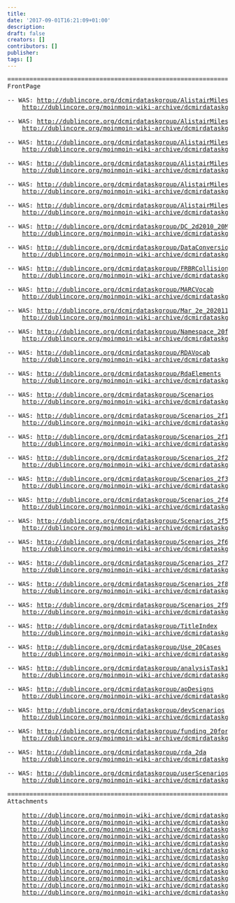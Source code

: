```yaml
---
title: 
date: '2017-09-01T16:21:09+01:00'
description: 
draft: false
creators: []
contributors: []
publisher: 
tags: []
---
```


<pre>
======================================================================
FrontPage

-- WAS: <a href="/dcmirdataskgroup/AlistairMiles">http://dublincore.org/dcmirdataskgroup/AlistairMiles</a>
    <a href="/moinmoin-wiki-archive/dcmirdataskgroup/pages/AlistairMiles.html">http://dublincore.org/moinmoin-wiki-archive/dcmirdataskgroup/pages/AlistairMiles.html</a>

-- WAS: <a href="/dcmirdataskgroup/AlistairMiles_2fAnalysisNotes20081011">http://dublincore.org/dcmirdataskgroup/AlistairMiles_2fAnalysisNotes20081011</a>
    <a href="/moinmoin-wiki-archive/dcmirdataskgroup/pages/AlistairMiles_2fAnalysisNotes20081011.html">http://dublincore.org/moinmoin-wiki-archive/dcmirdataskgroup/pages/AlistairMiles_2fAnalysisNotes20081011.html</a>

-- WAS: <a href="/dcmirdataskgroup/AlistairMiles_2fAnalysisNotes20081112">http://dublincore.org/dcmirdataskgroup/AlistairMiles_2fAnalysisNotes20081112</a>
    <a href="/moinmoin-wiki-archive/dcmirdataskgroup/pages/AlistairMiles_2fAnalysisNotes20081112.html">http://dublincore.org/moinmoin-wiki-archive/dcmirdataskgroup/pages/AlistairMiles_2fAnalysisNotes20081112.html</a>

-- WAS: <a href="/dcmirdataskgroup/AlistairMiles_2fAnalysisNotes20081129">http://dublincore.org/dcmirdataskgroup/AlistairMiles_2fAnalysisNotes20081129</a>
    <a href="/moinmoin-wiki-archive/dcmirdataskgroup/pages/AlistairMiles_2fAnalysisNotes20081129.html">http://dublincore.org/moinmoin-wiki-archive/dcmirdataskgroup/pages/AlistairMiles_2fAnalysisNotes20081129.html</a>

-- WAS: <a href="/dcmirdataskgroup/AlistairMiles_2fAnalysisNotes20081222">http://dublincore.org/dcmirdataskgroup/AlistairMiles_2fAnalysisNotes20081222</a>
    <a href="/moinmoin-wiki-archive/dcmirdataskgroup/pages/AlistairMiles_2fAnalysisNotes20081222.html">http://dublincore.org/moinmoin-wiki-archive/dcmirdataskgroup/pages/AlistairMiles_2fAnalysisNotes20081222.html</a>

-- WAS: <a href="/dcmirdataskgroup/AlistairMiles_2fSandbox">http://dublincore.org/dcmirdataskgroup/AlistairMiles_2fSandbox</a>
    <a href="/moinmoin-wiki-archive/dcmirdataskgroup/pages/AlistairMiles_2fSandbox.html">http://dublincore.org/moinmoin-wiki-archive/dcmirdataskgroup/pages/AlistairMiles_2fSandbox.html</a>

-- WAS: <a href="/dcmirdataskgroup/DC_2d2010_20Meeting">http://dublincore.org/dcmirdataskgroup/DC_2d2010_20Meeting</a>
    <a href="/moinmoin-wiki-archive/dcmirdataskgroup/pages/DC_2d2010_20Meeting.html">http://dublincore.org/moinmoin-wiki-archive/dcmirdataskgroup/pages/DC_2d2010_20Meeting.html</a>

-- WAS: <a href="/dcmirdataskgroup/DataConversion">http://dublincore.org/dcmirdataskgroup/DataConversion</a>
    <a href="/moinmoin-wiki-archive/dcmirdataskgroup/pages/DataConversion.html">http://dublincore.org/moinmoin-wiki-archive/dcmirdataskgroup/pages/DataConversion.html</a>

-- WAS: <a href="/dcmirdataskgroup/FRBRCollisions">http://dublincore.org/dcmirdataskgroup/FRBRCollisions</a>
    <a href="/moinmoin-wiki-archive/dcmirdataskgroup/pages/FRBRCollisions.html">http://dublincore.org/moinmoin-wiki-archive/dcmirdataskgroup/pages/FRBRCollisions.html</a>

-- WAS: <a href="/dcmirdataskgroup/MARCVocab">http://dublincore.org/dcmirdataskgroup/MARCVocab</a>
    <a href="/moinmoin-wiki-archive/dcmirdataskgroup/pages/MARCVocab.html">http://dublincore.org/moinmoin-wiki-archive/dcmirdataskgroup/pages/MARCVocab.html</a>

-- WAS: <a href="/dcmirdataskgroup/Mar_2e_202011_20midterm_20report">http://dublincore.org/dcmirdataskgroup/Mar_2e_202011_20midterm_20report</a>
    <a href="/moinmoin-wiki-archive/dcmirdataskgroup/pages/Mar_2e_202011_20midterm_20report.html">http://dublincore.org/moinmoin-wiki-archive/dcmirdataskgroup/pages/Mar_2e_202011_20midterm_20report.html</a>

-- WAS: <a href="/dcmirdataskgroup/Namespace_20for_20FRBR_20entities_2felements_20in_20RDF">http://dublincore.org/dcmirdataskgroup/Namespace_20for_20FRBR_20entities_2felements_20in_20RDF</a>
    <a href="/moinmoin-wiki-archive/dcmirdataskgroup/pages/Namespace_20for_20FRBR_20entities_2felements_20in_20RDF.html">http://dublincore.org/moinmoin-wiki-archive/dcmirdataskgroup/pages/Namespace_20for_20FRBR_20entities_2felements_20in_20RDF.html</a>

-- WAS: <a href="/dcmirdataskgroup/RDAVocab">http://dublincore.org/dcmirdataskgroup/RDAVocab</a>
    <a href="/moinmoin-wiki-archive/dcmirdataskgroup/pages/RDAVocab.html">http://dublincore.org/moinmoin-wiki-archive/dcmirdataskgroup/pages/RDAVocab.html</a>

-- WAS: <a href="/dcmirdataskgroup/RdaElements">http://dublincore.org/dcmirdataskgroup/RdaElements</a>
    <a href="/moinmoin-wiki-archive/dcmirdataskgroup/pages/RdaElements.html">http://dublincore.org/moinmoin-wiki-archive/dcmirdataskgroup/pages/RdaElements.html</a>

-- WAS: <a href="/dcmirdataskgroup/Scenarios">http://dublincore.org/dcmirdataskgroup/Scenarios</a>
    <a href="/moinmoin-wiki-archive/dcmirdataskgroup/pages/Scenarios.html">http://dublincore.org/moinmoin-wiki-archive/dcmirdataskgroup/pages/Scenarios.html</a>

-- WAS: <a href="/dcmirdataskgroup/Scenarios_2f1">http://dublincore.org/dcmirdataskgroup/Scenarios_2f1</a>
    <a href="/moinmoin-wiki-archive/dcmirdataskgroup/pages/Scenarios_2f1.html">http://dublincore.org/moinmoin-wiki-archive/dcmirdataskgroup/pages/Scenarios_2f1.html</a>

-- WAS: <a href="/dcmirdataskgroup/Scenarios_2f10">http://dublincore.org/dcmirdataskgroup/Scenarios_2f10</a>
    <a href="/moinmoin-wiki-archive/dcmirdataskgroup/pages/Scenarios_2f10.html">http://dublincore.org/moinmoin-wiki-archive/dcmirdataskgroup/pages/Scenarios_2f10.html</a>

-- WAS: <a href="/dcmirdataskgroup/Scenarios_2f2">http://dublincore.org/dcmirdataskgroup/Scenarios_2f2</a>
    <a href="/moinmoin-wiki-archive/dcmirdataskgroup/pages/Scenarios_2f2.html">http://dublincore.org/moinmoin-wiki-archive/dcmirdataskgroup/pages/Scenarios_2f2.html</a>

-- WAS: <a href="/dcmirdataskgroup/Scenarios_2f3">http://dublincore.org/dcmirdataskgroup/Scenarios_2f3</a>
    <a href="/moinmoin-wiki-archive/dcmirdataskgroup/pages/Scenarios_2f3.html">http://dublincore.org/moinmoin-wiki-archive/dcmirdataskgroup/pages/Scenarios_2f3.html</a>

-- WAS: <a href="/dcmirdataskgroup/Scenarios_2f4">http://dublincore.org/dcmirdataskgroup/Scenarios_2f4</a>
    <a href="/moinmoin-wiki-archive/dcmirdataskgroup/pages/Scenarios_2f4.html">http://dublincore.org/moinmoin-wiki-archive/dcmirdataskgroup/pages/Scenarios_2f4.html</a>

-- WAS: <a href="/dcmirdataskgroup/Scenarios_2f5">http://dublincore.org/dcmirdataskgroup/Scenarios_2f5</a>
    <a href="/moinmoin-wiki-archive/dcmirdataskgroup/pages/Scenarios_2f5.html">http://dublincore.org/moinmoin-wiki-archive/dcmirdataskgroup/pages/Scenarios_2f5.html</a>

-- WAS: <a href="/dcmirdataskgroup/Scenarios_2f6">http://dublincore.org/dcmirdataskgroup/Scenarios_2f6</a>
    <a href="/moinmoin-wiki-archive/dcmirdataskgroup/pages/Scenarios_2f6.html">http://dublincore.org/moinmoin-wiki-archive/dcmirdataskgroup/pages/Scenarios_2f6.html</a>

-- WAS: <a href="/dcmirdataskgroup/Scenarios_2f7">http://dublincore.org/dcmirdataskgroup/Scenarios_2f7</a>
    <a href="/moinmoin-wiki-archive/dcmirdataskgroup/pages/Scenarios_2f7.html">http://dublincore.org/moinmoin-wiki-archive/dcmirdataskgroup/pages/Scenarios_2f7.html</a>

-- WAS: <a href="/dcmirdataskgroup/Scenarios_2f8">http://dublincore.org/dcmirdataskgroup/Scenarios_2f8</a>
    <a href="/moinmoin-wiki-archive/dcmirdataskgroup/pages/Scenarios_2f8.html">http://dublincore.org/moinmoin-wiki-archive/dcmirdataskgroup/pages/Scenarios_2f8.html</a>

-- WAS: <a href="/dcmirdataskgroup/Scenarios_2f9">http://dublincore.org/dcmirdataskgroup/Scenarios_2f9</a>
    <a href="/moinmoin-wiki-archive/dcmirdataskgroup/pages/Scenarios_2f9.html">http://dublincore.org/moinmoin-wiki-archive/dcmirdataskgroup/pages/Scenarios_2f9.html</a>

-- WAS: <a href="/dcmirdataskgroup/TitleIndex">http://dublincore.org/dcmirdataskgroup/TitleIndex</a>
    <a href="/moinmoin-wiki-archive/dcmirdataskgroup/pages/TitleIndex.html">http://dublincore.org/moinmoin-wiki-archive/dcmirdataskgroup/pages/TitleIndex.html</a>

-- WAS: <a href="/dcmirdataskgroup/Use_20Cases">http://dublincore.org/dcmirdataskgroup/Use_20Cases</a>
    <a href="/moinmoin-wiki-archive/dcmirdataskgroup/pages/Use_20Cases.html">http://dublincore.org/moinmoin-wiki-archive/dcmirdataskgroup/pages/Use_20Cases.html</a>

-- WAS: <a href="/dcmirdataskgroup/analysisTask1">http://dublincore.org/dcmirdataskgroup/analysisTask1</a>
    <a href="/moinmoin-wiki-archive/dcmirdataskgroup/pages/analysisTask1.html">http://dublincore.org/moinmoin-wiki-archive/dcmirdataskgroup/pages/analysisTask1.html</a>

-- WAS: <a href="/dcmirdataskgroup/apDesigns">http://dublincore.org/dcmirdataskgroup/apDesigns</a>
    <a href="/moinmoin-wiki-archive/dcmirdataskgroup/pages/apDesigns.html">http://dublincore.org/moinmoin-wiki-archive/dcmirdataskgroup/pages/apDesigns.html</a>

-- WAS: <a href="/dcmirdataskgroup/devScenarios">http://dublincore.org/dcmirdataskgroup/devScenarios</a>
    <a href="/moinmoin-wiki-archive/dcmirdataskgroup/pages/devScenarios.html">http://dublincore.org/moinmoin-wiki-archive/dcmirdataskgroup/pages/devScenarios.html</a>

-- WAS: <a href="/dcmirdataskgroup/funding_20for_20our_20tasks">http://dublincore.org/dcmirdataskgroup/funding_20for_20our_20tasks</a>
    <a href="/moinmoin-wiki-archive/dcmirdataskgroup/pages/funding_20for_20our_20tasks.html">http://dublincore.org/moinmoin-wiki-archive/dcmirdataskgroup/pages/funding_20for_20our_20tasks.html</a>

-- WAS: <a href="/dcmirdataskgroup/rda_2da">http://dublincore.org/dcmirdataskgroup/rda_2da</a>
    <a href="/moinmoin-wiki-archive/dcmirdataskgroup/pages/rda_2da.html">http://dublincore.org/moinmoin-wiki-archive/dcmirdataskgroup/pages/rda_2da.html</a>

-- WAS: <a href="/dcmirdataskgroup/userScenarios">http://dublincore.org/dcmirdataskgroup/userScenarios</a>
    <a href="/moinmoin-wiki-archive/dcmirdataskgroup/pages/userScenarios.html">http://dublincore.org/moinmoin-wiki-archive/dcmirdataskgroup/pages/userScenarios.html</a>

======================================================================
Attachments

    <a href="/moinmoin-wiki-archive/dcmirdataskgroup/attachments/rda-a.jpg">http://dublincore.org/moinmoin-wiki-archive/dcmirdataskgroup/attachments/rda-a.jpg</a>
    <a href="/moinmoin-wiki-archive/dcmirdataskgroup/attachments/rda-a.pdf">http://dublincore.org/moinmoin-wiki-archive/dcmirdataskgroup/attachments/rda-a.pdf</a>
    <a href="/moinmoin-wiki-archive/dcmirdataskgroup/attachments/rda-a.xml">http://dublincore.org/moinmoin-wiki-archive/dcmirdataskgroup/attachments/rda-a.xml</a>
    <a href="/moinmoin-wiki-archive/dcmirdataskgroup/attachments/rda-b.jpg">http://dublincore.org/moinmoin-wiki-archive/dcmirdataskgroup/attachments/rda-b.jpg</a>
    <a href="/moinmoin-wiki-archive/dcmirdataskgroup/attachments/rda-b.pdf">http://dublincore.org/moinmoin-wiki-archive/dcmirdataskgroup/attachments/rda-b.pdf</a>
    <a href="/moinmoin-wiki-archive/dcmirdataskgroup/attachments/rda-b.xml">http://dublincore.org/moinmoin-wiki-archive/dcmirdataskgroup/attachments/rda-b.xml</a>
    <a href="/moinmoin-wiki-archive/dcmirdataskgroup/attachments/RDA_group1.png">http://dublincore.org/moinmoin-wiki-archive/dcmirdataskgroup/attachments/RDA_group1.png</a>
    <a href="/moinmoin-wiki-archive/dcmirdataskgroup/attachments/RDA_group1_v2.png">http://dublincore.org/moinmoin-wiki-archive/dcmirdataskgroup/attachments/RDA_group1_v2.png</a>
    <a href="/moinmoin-wiki-archive/dcmirdataskgroup/attachments/RDA_group1_v3.png">http://dublincore.org/moinmoin-wiki-archive/dcmirdataskgroup/attachments/RDA_group1_v3.png</a>
    <a href="/moinmoin-wiki-archive/dcmirdataskgroup/attachments/RDA_group2.png">http://dublincore.org/moinmoin-wiki-archive/dcmirdataskgroup/attachments/RDA_group2.png</a>
    <a href="/moinmoin-wiki-archive/dcmirdataskgroup/attachments/RDA_group3.png">http://dublincore.org/moinmoin-wiki-archive/dcmirdataskgroup/attachments/RDA_group3.png</a>
    <a href="/moinmoin-wiki-archive/dcmirdataskgroup/attachments/scenario1.png">http://dublincore.org/moinmoin-wiki-archive/dcmirdataskgroup/attachments/scenario1.png</a>
</pre>
